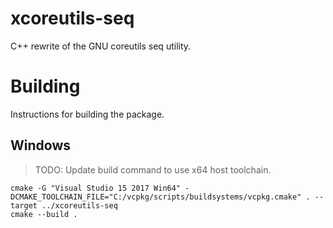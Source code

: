 # xcoreutils-seq
C++ rewrite of the GNU coreutils seq utility.

# Building
Instructions for building the package.

## Windows
> TODO: Update build command to use x64 host toolchain.
```
cmake -G "Visual Studio 15 2017 Win64" -DCMAKE_TOOLCHAIN_FILE="C:/vcpkg/scripts/buildsystems/vcpkg.cmake" . --target ../xcoreutils-seq
cmake --build .
```
